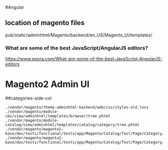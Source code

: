 #Angular

## location of magento files
pub/static/adminhtml/Magento/backend/en_US/Magento_Ui/templates/

### What are some of the best JavaScript/AngularJS editors?
https://www.quora.com/What-are-some-of-the-best-JavaScript-AngularJS-editors

# Magento2 Admin UI

##categories-side-col
```
./vendor/magento/theme-adminhtml-backend/web/css/styles-old.less
./vendor/magento/module-cms/view/adminhtml/templates/browser/tree.phtml
./vendor/magento/module-catalog/view/adminhtml/templates/catalog/category/tree.phtml
./vendor/magento/magento2-base/dev/tests/functional/tests/app/Magento/Catalog/Test/Page/Category/CatalogCategoryEdit.php
./vendor/magento/magento2-base/dev/tests/functional/tests/app/Magento/Catalog/Test/Page/Category/CatalogCategory.php
```
